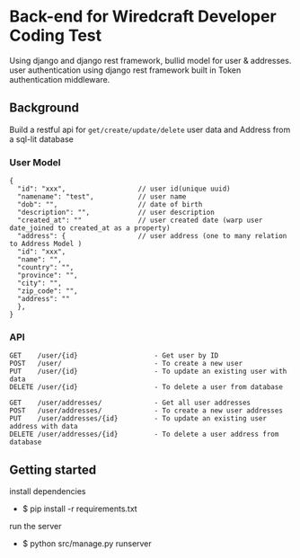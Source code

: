 # Back-end for Wiredcraft Developer Coding Test

Using django and django rest framework, bullid model for user & addresses.
user authentication using django rest framework built in Token authentication middleware.

## Background

Build a restful api for `get/create/update/delete` user data and Address from a sql-lit database

### User Model

```
{
  "id": "xxx",                  // user id(unique uuid)
  "namename": "test",           // user name
  "dob": "",                    // date of birth
  "description": "",            // user description
  "created_at": ""              // user created date (warp user date_joined to created_at as a property)
  "address": {                  // user address (one to many relation to Address Model )
  "id": "xxx", 
  "name": "",
  "country": "",
  "province": "",
  "city": "",
  "zip_code": "",
  "address": ""
  },
}
```

### API

```
GET    /user/{id}                   - Get user by ID
POST   /user/                       - To create a new user
PUT    /user/{id}                   - To update an existing user with data
DELETE /user/{id}                   - To delete a user from database
```

```
GET    /user/addresses/             - Get all user addresses
POST   /user/addresses/             - To create a new user addresses
PUT    /user/addresses/{id}         - To update an existing user address with data
DELETE /user/addresses/{id}         - To delete a user address from database
```

## Getting started

install dependencies

- $ pip install -r requirements.txt

run the server

- $ python src/manage.py runserver







